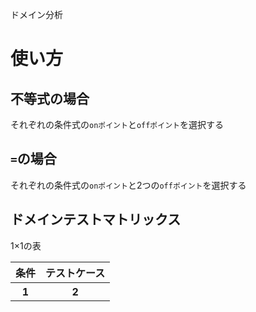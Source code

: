 ドメイン分析
# 使い方
## 不等式の場合
それぞれの条件式の```onポイント```と```offポイント```を選択する

## ```=```の場合
それぞれの条件式の```onポイント```と2つの```offポイント```を選択する

## ドメインテストマトリックス
1×1の表  
<table>
  <tr>
    <th>条件</th>
    <th>テストケース</th>
  </tr>
  <tr>
    <th>1</th>
    <th>2</th>
  </tr>
</table>

